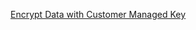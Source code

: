 [Encrypt Data with Customer Managed Key](https://microsoftlearning.github.io/Secure-storage-for-Azure-Files-and-Azure-Blob-Storage/Instructions/Labs/LAB_04_storage_web_app.html)
